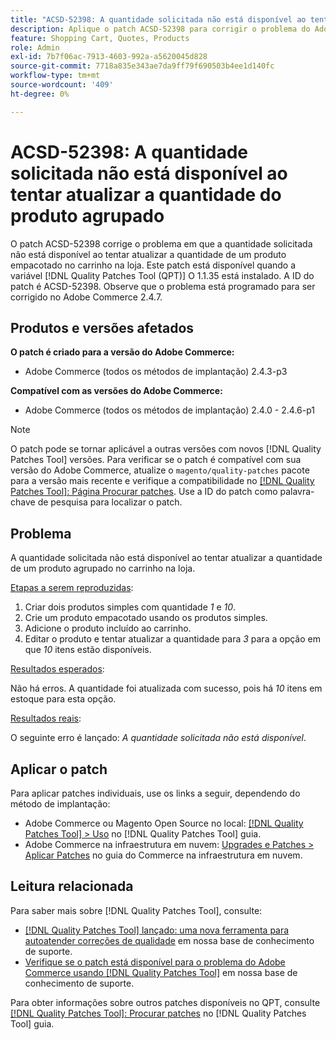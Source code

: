 ```yaml
---
title: "ACSD-52398: A quantidade solicitada não está disponível ao tentar atualizar a quantidade do produto agrupado"
description: Aplique o patch ACSD-52398 para corrigir o problema do Adobe Commerce em que a quantidade solicitada não está disponível ao tentar atualizar a quantidade de um produto empacotado no carrinho na loja.
feature: Shopping Cart, Quotes, Products
role: Admin
exl-id: 7b7f06ac-7913-4603-992a-a5620045d828
source-git-commit: 7718a835e343ae7da9ff79f690503b4ee1d140fc
workflow-type: tm+mt
source-wordcount: '409'
ht-degree: 0%

---
```


# ACSD-52398: A quantidade solicitada não está disponível ao tentar atualizar a quantidade do produto agrupado

O patch ACSD-52398 corrige o problema em que a quantidade solicitada não está disponível ao tentar atualizar a quantidade de um produto empacotado no carrinho na loja. Este patch está disponível quando a variável [!DNL Quality Patches Tool (QPT)] O 1.1.35 está instalado. A ID do patch é ACSD-52398. Observe que o problema está programado para ser corrigido no Adobe Commerce 2.4.7.

## Produtos e versões afetados

**O patch é criado para a versão do Adobe Commerce:**

* Adobe Commerce (todos os métodos de implantação) 2.4.3-p3

**Compatível com as versões do Adobe Commerce:**

* Adobe Commerce (todos os métodos de implantação) 2.4.0 - 2.4.6-p1

>[!NOTE]
>
>O patch pode se tornar aplicável a outras versões com novos [!DNL Quality Patches Tool] versões. Para verificar se o patch é compatível com sua versão do Adobe Commerce, atualize o `magento/quality-patches` pacote para a versão mais recente e verifique a compatibilidade no [[!DNL Quality Patches Tool]: Página Procurar patches](https://experienceleague.adobe.com/tools/commerce-quality-patches/index.html). Use a ID do patch como palavra-chave de pesquisa para localizar o patch.

## Problema

A quantidade solicitada não está disponível ao tentar atualizar a quantidade de um produto agrupado no carrinho na loja.

<u>Etapas a serem reproduzidas</u>:

1. Criar dois produtos simples com quantidade *1* e *10*.
1. Crie um produto empacotado usando os produtos simples.
1. Adicione o produto incluído ao carrinho.
1. Editar o produto e tentar atualizar a quantidade para *3* para a opção em que *10* itens estão disponíveis.

<u>Resultados esperados</u>:

Não há erros. A quantidade foi atualizada com sucesso, pois há *10* itens em estoque para esta opção.

<u>Resultados reais</u>:

O seguinte erro é lançado: *A quantidade solicitada não está disponível*.

## Aplicar o patch

Para aplicar patches individuais, use os links a seguir, dependendo do método de implantação:

* Adobe Commerce ou Magento Open Source no local: [[!DNL Quality Patches Tool] > Uso](https://experienceleague.adobe.com/docs/commerce-operations/tools/quality-patches-tool/usage.html) no [!DNL Quality Patches Tool] guia.
* Adobe Commerce na infraestrutura em nuvem: [Upgrades e Patches > Aplicar Patches](https://experienceleague.adobe.com/docs/commerce-cloud-service/user-guide/develop/upgrade/apply-patches.html) no guia do Commerce na infraestrutura em nuvem.

## Leitura relacionada

Para saber mais sobre [!DNL Quality Patches Tool], consulte:

* [[!DNL Quality Patches Tool] lançado: uma nova ferramenta para autoatender correções de qualidade](/help/announcements/adobe-commerce-announcements/magento-quality-patches-released-new-tool-to-self-serve-quality-patches.md) em nossa base de conhecimento de suporte.
* [Verifique se o patch está disponível para o problema do Adobe Commerce usando [!DNL Quality Patches Tool]](/help/support-tools/patches-available-in-qpt-tool/check-patch-for-magento-issue-with-magento-quality-patches.md) em nossa base de conhecimento de suporte.

Para obter informações sobre outros patches disponíveis no QPT, consulte [[!DNL Quality Patches Tool]: Procurar patches](https://experienceleague.adobe.com/tools/commerce-quality-patches/index.html) no [!DNL Quality Patches Tool] guia.
